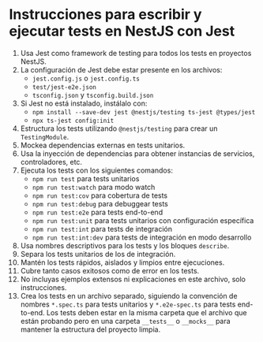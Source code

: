 # Instrucciones para escribir y ejecutar tests en NestJS con Jest

1. Usa Jest como framework de testing para todos los tests en proyectos NestJS.
2. La configuración de Jest debe estar presente en los archivos:
   - `jest.config.js` o `jest.config.ts`
   - `test/jest-e2e.json`
   - `tsconfig.json` y `tsconfig.build.json`
3. Si Jest no está instalado, instálalo con:
   - `npm install --save-dev jest @nestjs/testing ts-jest @types/jest`
   - `npx ts-jest config:init`
4. Estructura los tests utilizando `@nestjs/testing` para crear un `TestingModule`.
5. Mockea dependencias externas en tests unitarios.
6. Usa la inyección de dependencias para obtener instancias de servicios, controladores, etc.
7. Ejecuta los tests con los siguientes comandos:
   - `npm run test` para tests unitarios
   - `npm run test:watch` para modo watch
   - `npm run test:cov` para cobertura de tests
   - `npm run test:debug` para debuggear tests
   - `npm run test:e2e` para tests end-to-end
   - `npm run test:unit` para tests unitarios con configuración específica
   - `npm run test:int` para tests de integración
   - `npm run test:int:dev` para tests de integración en modo desarrollo
8. Usa nombres descriptivos para los tests y los bloques `describe`.
9. Separa los tests unitarios de los de integración.
10. Mantén los tests rápidos, aislados y limpios entre ejecuciones.
11. Cubre tanto casos exitosos como de error en los tests.
12. No incluyas ejemplos extensos ni explicaciones en este archivo, solo instrucciones.
13. Crea los tests en un archivo separado, siguiendo la convención de nombres `*.spec.ts` para tests unitarios y `*.e2e-spec.ts` para tests end-to-end. Los tests deben estar en la misma carpeta que el archivo que están probando pero en una carpeta `__tests__` o `__mocks__` para mantener la estructura del proyecto limpia.